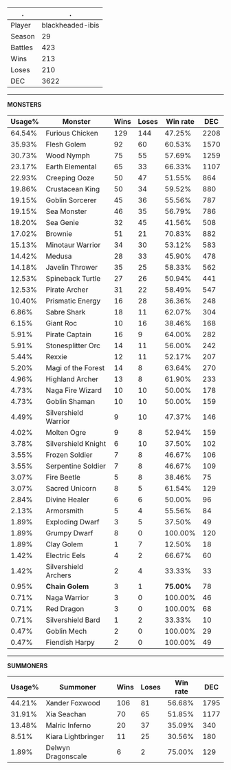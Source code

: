 .|.
|-|-
Player|blackheaded-ibis
Season|29
Battles|423
Wins|213
Loses|210
DEC|3622

---
**MONSTERS**

Usage%|Monster|Wins|Loses|Win rate|DEC|
-|-|-|-|-|-|
64.54%|Furious Chicken|129|144|47.25%|2208|
35.93%|Flesh Golem|92|60|60.53%|1570|
30.73%|Wood Nymph|75|55|57.69%|1259|
23.17%|Earth Elemental|65|33|66.33%|1107|
22.93%|Creeping Ooze|50|47|51.55%|864|
19.86%|Crustacean King|50|34|59.52%|880|
19.15%|Goblin Sorcerer|45|36|55.56%|787|
19.15%|Sea Monster|46|35|56.79%|786|
18.20%|Sea Genie|32|45|41.56%|508|
17.02%|Brownie|51|21|70.83%|882|
15.13%|Minotaur Warrior|34|30|53.12%|583|
14.42%|Medusa|28|33|45.90%|478|
14.18%|Javelin Thrower|35|25|58.33%|562|
12.53%|Spineback Turtle|27|26|50.94%|441|
12.53%|Pirate Archer|31|22|58.49%|547|
10.40%|Prismatic Energy|16|28|36.36%|248|
6.86%|Sabre Shark|18|11|62.07%|304|
6.15%|Giant Roc|10|16|38.46%|168|
5.91%|Pirate Captain|16|9|64.00%|282|
5.91%|Stonesplitter Orc|14|11|56.00%|242|
5.44%|Rexxie|12|11|52.17%|207|
5.20%|Magi of the Forest|14|8|63.64%|270|
4.96%|Highland Archer|13|8|61.90%|233|
4.73%|Naga Fire Wizard|10|10|50.00%|178|
4.73%|Goblin Shaman|10|10|50.00%|159|
4.49%|Silvershield Warrior|9|10|47.37%|146|
4.02%|Molten Ogre|9|8|52.94%|159|
3.78%|Silvershield Knight|6|10|37.50%|102|
3.55%|Frozen Soldier|7|8|46.67%|106|
3.55%|Serpentine Soldier|7|8|46.67%|109|
3.07%|Fire Beetle|5|8|38.46%|75|
3.07%|Sacred Unicorn|8|5|61.54%|129|
2.84%|Divine Healer|6|6|50.00%|96|
2.13%|Armorsmith|5|4|55.56%|84|
1.89%|Exploding Dwarf|3|5|37.50%|49|
1.89%|Grumpy Dwarf|8|0|100.00%|120|
1.89%|Clay Golem|1|7|12.50%|18|
1.42%|Electric Eels|4|2|66.67%|60|
1.42%|Silvershield Archers|2|4|33.33%|33|
0.95%|**Chain Golem**|3|1|**75.00%**|78|
0.71%|Naga Warrior|3|0|100.00%|46|
0.71%|Red Dragon|3|0|100.00%|68|
0.71%|Silvershield Bard|1|2|33.33%|10|
0.47%|Goblin Mech|2|0|100.00%|29|
0.47%|Fiendish Harpy|2|0|100.00%|49|

---
**SUMMONERS**

Usage%|Summoner|Wins|Loses|Win rate|DEC|
-|-|-|-|-|-|
44.21%|Xander Foxwood|106|81|56.68%|1795|
31.91%|Xia Seachan|70|65|51.85%|1177|
13.48%|Malric Inferno|20|37|35.09%|340|
8.51%|Kiara Lightbringer|11|25|30.56%|180|
1.89%|Delwyn Dragonscale|6|2|75.00%|129|
